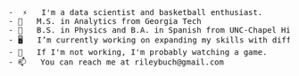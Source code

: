 <pre>
-  ⚡   I'm a data scientist and basketball enthusiast. 
- 🐝   M.S. in Analytics from Georgia Tech
- 🐑   B.S. in Physics and B.A. in Spanish from UNC-Chapel Hill
- 🖥️   I’m currently working on expanding my skills with different ML tools. 
- 🏀   If I'm not working, I'm probably watching a game. 
- 📫   You can reach me at rileybuch@gmail.com

<pre>

<!--
[![Riley's github stats](https://github-readme-stats.vercel.app/api?username=rileybuch&count_private=true&show_icons=true&theme=radical&hide_rank=false)](https://github.com/anuraghazra/github-readme-stats)


[![Top Langs](https://github-readme-stats.vercel.app/api/top-langs/?username=rileybuch)](https://github.com/anuraghazra/github-readme-stats)

-->
